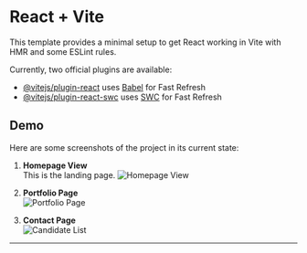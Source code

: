 # React + Vite

This template provides a minimal setup to get React working in Vite with HMR and some ESLint rules.

Currently, two official plugins are available:

- [@vitejs/plugin-react](https://github.com/vitejs/vite-plugin-react/blob/main/packages/plugin-react/README.md) uses [Babel](https://babeljs.io/) for Fast Refresh
- [@vitejs/plugin-react-swc](https://github.com/vitejs/vite-plugin-react-swc) uses [SWC](https://swc.rs/) for Fast Refresh


## Demo

Here are some screenshots of the project in its current state:

1. **Homepage View**  
   This is the landing page.
   ![Homepage View](https://github.com/its-maneeshk/.assets/blob/343e25da729a2755ca79823e02f3a8a73b00d3e7/ManishHubX/ManishHubX_Home_Demo_Image.png)

2. **Portfolio Page**  
   ![Portfolio Page](https://github.com/its-maneeshk/.assets/blob/343e25da729a2755ca79823e02f3a8a73b00d3e7/ManishHubX/ManishHubX_Portfolio_Demo_Image.png)

3. **Contact Page**    
   ![Candidate List](https://github.com/its-maneeshk/.assets/blob/343e25da729a2755ca79823e02f3a8a73b00d3e7/ManishHubX/ManishHubX_Contact_Demo_Image.png)

---

